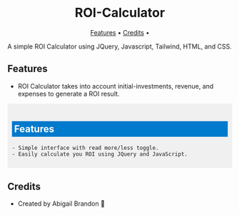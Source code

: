 
<h1 align="center">
  <br>
  <a img src="imge.jpg" alt="Logo" width="200"></a> 
  <br>
  ROI-Calculator
  <br>
</h1>

<p align="center">
  <a href="#features">Features</a> •
  <a href="#credits">Credits</a> •

</p>

A simple ROI Calculator using JQuery, Javascript, Tailwind, HTML, and CSS.

## Features

- ROI Calculator takes into account initial-investments, revenue, and expenses to generate a ROI result.


<div style="background-color: #f0f0f0; padding: 10px;">
    <h2 style="background-color: #007acc; color: #ffffff; padding: 5px;">Features</h2>
    
    - Simple interface with read more/less toggle.
    - Easily calculate you ROI using JQuery and JavaScript.
</div>

## Credits

- Created by Abigail Brandon :dizzy:
